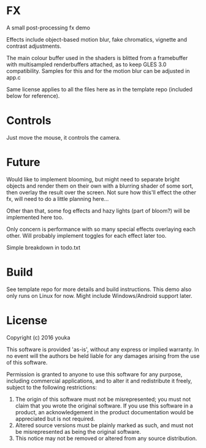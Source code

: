 FX
====
A small post-processing fx demo

Effects include object-based motion blur, fake chromatics, vignette and contrast adjustments.

The main colour buffer used in the shaders is blitted from a framebuffer with multisampled renderbuffers attached, as to keep GLES 3.0 compatibility. Samples for this and for the motion blur can be adjusted in app.c

Same license applies to all the files here as in the template repo (included below for reference).

Controls
========
Just move the mouse, it controls the camera.

Future
======
Would like to implement blooming, but might need to separate bright objects and render them on their own with a blurring shader of some sort, then overlay the result over the screen. Not sure how this'll effect the other fx, will need to do a little planning here...

Other than that, some fog effects and hazy lights (part of bloom?) will be implemented here too.

Only concern is performance with so many special effects overlaying each other. Will probably implement toggles for each effect later too.

Simple breakdown in todo.txt

Build
=====
See template repo for more details and build instructions. This demo also only runs on Linux for now. Might include Windows/Android support later.

License
=======
Copyright (c) 2016 youka

This software is provided 'as-is', without any express or implied
warranty. In no event will the authors be held liable for any damages
arising from the use of this software.

Permission is granted to anyone to use this software for any purpose,
including commercial applications, and to alter it and redistribute it
freely, subject to the following restrictions:

1. The origin of this software must not be misrepresented; you must not
   claim that you wrote the original software. If you use this software
   in a product, an acknowledgement in the product documentation would be
   appreciated but is not required.
2. Altered source versions must be plainly marked as such, and must not be
   misrepresented as being the original software.
3. This notice may not be removed or altered from any source distribution.

